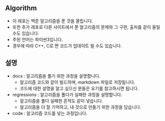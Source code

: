 ## Algorithm

- 이 레포는 백준 알고리즘을 푼 것을 올립니다.
- 또한 추가 레포로 다른 사이트에서 푼 알고리즘의 문제와 그 구현, 출처를 같이 올릴 수도 있습니다.
- 주된 언어는 파이썬3입니다.
- 경우에 따라 C++, C로 짠 코드가 업데이트 될 수도 있습니다.

## 설명

- docs : 알고리즘을 풀기 위한 과정을 설명합니다.
  - 알고리즘 코드와 같이 빌드하며, markdown 파일로 저장됩니다.
  - 코드에 대한 설명을 알고 싶으신 분들은 요기를 참고하시면 됩니다.
- regressions : 알고리즘을 풀다가 실패한 과정을 설명합니다.
  - 알고리즘을 풀다 실패한 흔적도 같이 넣습니다.
  - 알고리즘을 더 잘 기억하고, 내 것으로 만들기 위한 과정을 담습니다.
- code : 알고리즘 코드를 넣는 과정입니다.